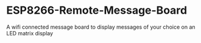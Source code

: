# ESP8266-Remote-Message-Board
A wifi connected message board to display messages of your choice on an LED matrix display
